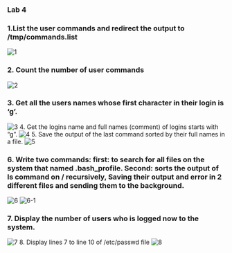 ### Lab 4
### 1.List the user commands and redirect the output to /tmp/commands.list
![1](https://github.com/menna-abdallah/Linux/assets/139376864/0c65eb2e-3707-40a5-bb8e-2a84dba68852)
### 2. Count the number of user commands
![2](https://github.com/menna-abdallah/Linux/assets/139376864/d2d73712-b4d6-410f-a006-862b992f13de)
### 3. Get all the users names whose first character in their login is ‘g’.
![3](https://github.com/menna-abdallah/Linux/assets/139376864/65e8498c-baf9-492f-9eb9-36e7bdb7a4c3)
4. Get the logins name and full names (comment) of logins starts with “g”.
![4](https://github.com/menna-abdallah/Linux/assets/139376864/295787ae-42d9-4002-a6d2-a68104ecae8c)
5. Save the output of the last command sorted by their full names in a file.
![5](https://github.com/menna-abdallah/Linux/assets/139376864/e64bbb9f-751c-47e5-a1a0-d1dffad3503e)
### 6. Write two commands: first: to search for all files on the system that named .bash_profile. Second: sorts the output of ls command on / recursively, Saving their output and error in 2 different files and sending them to the background.
![6](https://github.com/menna-abdallah/Linux/assets/139376864/dbbb2b61-526a-4079-84e0-69a867c32e96)
![6-1](https://github.com/menna-abdallah/Linux/assets/139376864/90686a6c-c96a-4ea5-9b40-4564975a179f)
### 7. Display the number of users who is logged now to the system.
![7](https://github.com/menna-abdallah/Linux/assets/139376864/fe5990ab-946d-4add-b42b-8f56e39eb119)
8. Display lines 7 to line 10 of /etc/passwd file
![8](https://github.com/menna-abdallah/Linux/assets/139376864/b57ae035-10d4-4344-b099-3ae9686a8060)

